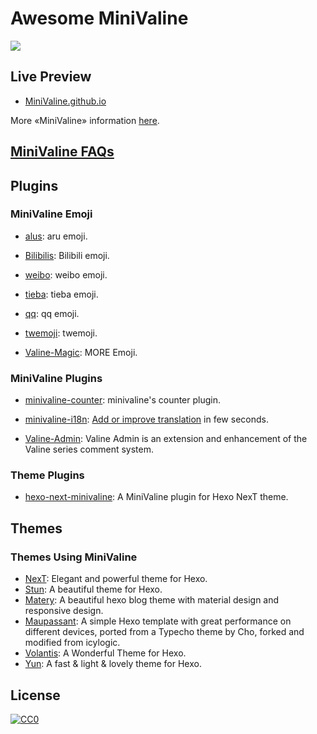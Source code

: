 # Awesome MiniValine

[![](https://raw.githubusercontent.com/sindresorhus/awesome/master/media/badge-flat2.svg?sanitize=true)](https://github.com/sindresorhus/awesome)

## Live Preview

* [MiniValine.github.io](https://minivaline.github.io)

More «MiniValine» information [here](https://github.com/MiniValine/MiniValine).

## **[MiniValine FAQs](https://github.com/MiniValine/MiniValine/blob/master/.github/FAQ.md)**

## Plugins

### MiniValine Emoji

* [alus](https://github.com/MiniValine/alus): aru emoji.

* [Bilibilis](https://github.com/MiniValine/Bilibilis): Bilibili emoji.

* [weibo](https://github.com/MiniValine/weibo): weibo emoji.

* [tieba](https://github.com/MiniValine/tieba): tieba emoji.

* [qq](https://github.com/MiniValine/qq): qq emoji.

* [twemoji](https://github.com/MiniValine/twemoji): twemoji.

* [Valine-Magic](https://github.com/GamerNoTitle/Valine-Magic): MORE Emoji.

### MiniValine Plugins

* [minivaline-counter](https://github.com/MiniValine/minivaline-counter): minivaline's counter plugin.

* [minivaline-i18n](https://github.com/MiniValine/minivaline-i18n): [Add or improve translation](https://crowdin.com/project/minivaline) in few seconds.

* [Valine-Admin](https://github.com/DesertsP/Valine-Admin): Valine Admin is an extension and enhancement of the Valine series comment system.

### Theme Plugins

* [hexo-next-minivaline](https://github.com/MiniValine/hexo-next-minivaline): A MiniValine plugin for Hexo NexT theme. 

## Themes


### Themes Using MiniValine

* [NexT](https://github.com/theme-next/hexo-theme-next): Elegant and powerful theme for Hexo. 
* [Stun](https://github.com/liuyib/hexo-theme-stun): A beautiful theme for Hexo.
* [Matery](https://github.com/blinkfox/hexo-theme-matery): A beautiful hexo blog theme with material design and responsive design.
* [Maupassant](https://github.com/tufu9441/maupassant-hexo): A simple Hexo template with great performance on different devices, ported from a Typecho theme by Cho, forked and modified from icylogic.
* [Volantis](https://github.com/xaoxuu/hexo-theme-volantis): A Wonderful Theme for Hexo.
* [Yun](https://github.com/YunYouJun/hexo-theme-yun): A fast & light & lovely theme for Hexo.

## License

[![CC0](http://mirrors.creativecommons.org/presskit/buttons/88x31/svg/cc-zero.svg)](https://creativecommons.org/publicdomain/zero/1.0/)
